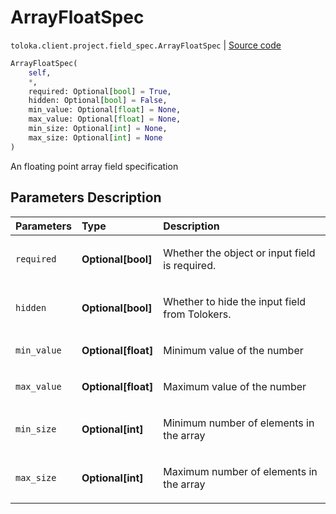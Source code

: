 # ArrayFloatSpec
`toloka.client.project.field_spec.ArrayFloatSpec` | [Source code](https://github.com/Toloka/toloka-kit/blob/v1.1.2/src/client/project/field_spec.py#L177)

```python
ArrayFloatSpec(
    self,
    *,
    required: Optional[bool] = True,
    hidden: Optional[bool] = False,
    min_value: Optional[float] = None,
    max_value: Optional[float] = None,
    min_size: Optional[int] = None,
    max_size: Optional[int] = None
)
```

An floating point array field specification

## Parameters Description

| Parameters | Type | Description |
| :----------| :----| :-----------|
`required`|**Optional\[bool\]**|<p>Whether the object or input field is required.</p>
`hidden`|**Optional\[bool\]**|<p>Whether to hide the input field from Tolokers.</p>
`min_value`|**Optional\[float\]**|<p>Minimum value of the number</p>
`max_value`|**Optional\[float\]**|<p>Maximum value of the number</p>
`min_size`|**Optional\[int\]**|<p>Minimum number of elements in the array</p>
`max_size`|**Optional\[int\]**|<p>Maximum number of elements in the array</p>
